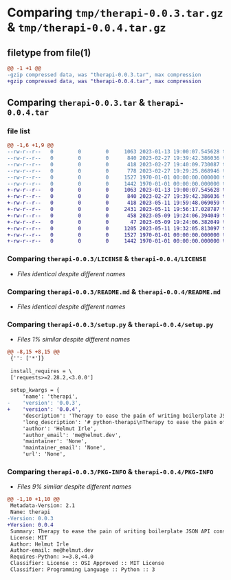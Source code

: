 # Comparing `tmp/therapi-0.0.3.tar.gz` & `tmp/therapi-0.0.4.tar.gz`

## filetype from file(1)

```diff
@@ -1 +1 @@
-gzip compressed data, was "therapi-0.0.3.tar", max compression
+gzip compressed data, was "therapi-0.0.4.tar", max compression
```

## Comparing `therapi-0.0.3.tar` & `therapi-0.0.4.tar`

### file list

```diff
@@ -1,6 +1,9 @@
--rw-r--r--   0        0        0     1063 2023-01-13 19:00:07.545628 therapi-0.0.3/LICENSE
--rw-r--r--   0        0        0      840 2023-02-27 19:39:42.386036 therapi-0.0.3/README.md
--rw-r--r--   0        0        0      418 2023-02-27 19:40:09.730087 therapi-0.0.3/pyproject.toml
--rw-r--r--   0        0        0      778 2023-02-27 19:29:25.868946 therapi-0.0.3/therapi/__init__.py
--rw-r--r--   0        0        0     1527 1970-01-01 00:00:00.000000 therapi-0.0.3/setup.py
--rw-r--r--   0        0        0     1442 1970-01-01 00:00:00.000000 therapi-0.0.3/PKG-INFO
+-rw-r--r--   0        0        0     1063 2023-01-13 19:00:07.545628 therapi-0.0.4/LICENSE
+-rw-r--r--   0        0        0      840 2023-02-27 19:39:42.386036 therapi-0.0.4/README.md
+-rw-r--r--   0        0        0      418 2023-05-11 19:59:48.069059 therapi-0.0.4/pyproject.toml
+-rw-r--r--   0        0        0     2431 2023-05-11 19:56:17.028787 therapi-0.0.4/therapi/__init__.py
+-rw-r--r--   0        0        0      458 2023-05-09 19:24:06.394049 therapi-0.0.4/therapi/authentication.py
+-rw-r--r--   0        0        0       47 2023-05-09 19:24:06.382049 therapi-0.0.4/therapi/exceptions.py
+-rw-r--r--   0        0        0     1205 2023-05-11 19:32:05.813097 therapi-0.0.4/therapi/thingipy.py
+-rw-r--r--   0        0        0     1527 1970-01-01 00:00:00.000000 therapi-0.0.4/setup.py
+-rw-r--r--   0        0        0     1442 1970-01-01 00:00:00.000000 therapi-0.0.4/PKG-INFO
```

### Comparing `therapi-0.0.3/LICENSE` & `therapi-0.0.4/LICENSE`

 * *Files identical despite different names*

### Comparing `therapi-0.0.3/README.md` & `therapi-0.0.4/README.md`

 * *Files identical despite different names*

### Comparing `therapi-0.0.3/setup.py` & `therapi-0.0.4/setup.py`

 * *Files 1% similar despite different names*

```diff
@@ -8,15 +8,15 @@
 {'': ['*']}
 
 install_requires = \
 ['requests>=2.28.2,<3.0.0']
 
 setup_kwargs = {
     'name': 'therapi',
-    'version': '0.0.3',
+    'version': '0.0.4',
     'description': 'Therapy to ease the pain of writing boilerplate JSON API consumers.',
     'long_description': '# python-therapi\nTherapy to ease the pain of writing boilerplate JSON API consumers.\n\n---\n\nTired of writing the same code to consume JSON APIs, over and over? Let\'s solve that!\n\n## Query a basic, public JSON API\n\nTo query any basic, public JSON API, we create our consumer class and inherit from `BaseAPIConsumer`, as follows:\n\n```python\nfrom therapi import BaseAPIConsumer\n\nclass MyAPIConsumer(BaseAPIConsumer):\n    base_url = "https://www.an-awesome-service.com/api"\n```\n\nNow we can use this class to make API calls to different endpoints, as follows:\n\n```python\nconsumer = MyAPIConsumer()\nresult = consumer.json_request(method="get", path="items", params={"id": 123})\nprint(result)\n```\n\nWe would see, for example, this response:\n\n```json\n{\n  "data": [\n    {"name": "Laptop", "price": 239},\n    {"name": "Printer", "price": 99}\n  ]\n}\n```\n',
     'author': 'Helmut Irle',
     'author_email': 'me@helmut.dev',
     'maintainer': 'None',
     'maintainer_email': 'None',
     'url': 'None',
```

### Comparing `therapi-0.0.3/PKG-INFO` & `therapi-0.0.4/PKG-INFO`

 * *Files 9% similar despite different names*

```diff
@@ -1,10 +1,10 @@
 Metadata-Version: 2.1
 Name: therapi
-Version: 0.0.3
+Version: 0.0.4
 Summary: Therapy to ease the pain of writing boilerplate JSON API consumers.
 License: MIT
 Author: Helmut Irle
 Author-email: me@helmut.dev
 Requires-Python: >=3.8,<4.0
 Classifier: License :: OSI Approved :: MIT License
 Classifier: Programming Language :: Python :: 3
```

